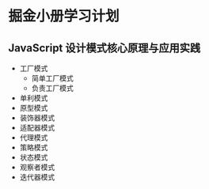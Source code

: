 # 掘金小册学习计划

## JavaScript 设计模式核⼼原理与应⽤实践

- 工厂模式
    - 简单工厂模式
    - 负责工厂模式
- 单利模式
- 原型模式
- 装饰器模式
- 适配器模式
- 代理模式
- 策略模式
- 状态模式
- 观察者模式
- 迭代器模式